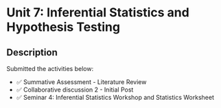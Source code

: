 # Unit 7: Inferential Statistics and Hypothesis Testing

## Description

Submitted the activities below:
- ✅ Summative Assessment - Literature Review
- ✅ Collaborative discussion 2 - Initial Post
- ✅ Seminar 4: Inferential Statistics Workshop and Statistics Worksheet









